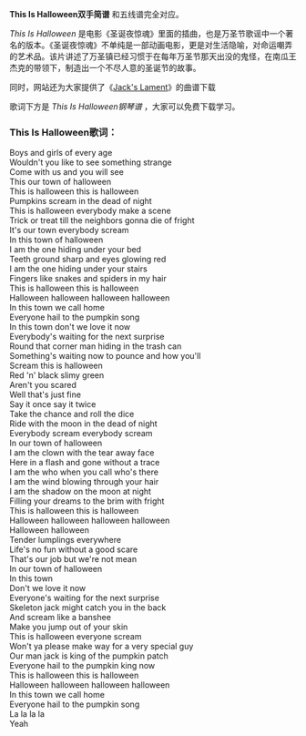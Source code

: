 

**This Is Halloween双手简谱** 和五线谱完全对应。

_This Is Halloween_
是电影《圣诞夜惊魂》里面的插曲，也是万圣节歌谣中一个著名的版本。《圣诞夜惊魂》不单纯是一部动画电影，更是对生活隐喻，对命运嘲弄的艺术品。该片讲述了万圣镇已经习惯于在每年万圣节那天出没的鬼怪，在南瓜王杰克的带领下，制造出一个不尽人意的圣诞节的故事。

同时，网站还为大家提供了《[Jack's Lament](Music-9895-Jacks-Lament-圣诞夜惊魂OST.html "Jack's
Lament")》的曲谱下载

歌词下方是 _This Is Halloween钢琴谱_ ，大家可以免费下载学习。

### This Is Halloween歌词：

Boys and girls of every age  
Wouldn't you like to see something strange  
Come with us and you will see  
This our town of halloween  
This is halloween this is halloween  
Pumpkins scream in the dead of night  
This is halloween everybody make a scene  
Trick or treat till the neighbors gonna die of fright  
It's our town everybody scream  
In this town of halloween  
I am the one hiding under your bed  
Teeth ground sharp and eyes glowing red  
I am the one hiding under your stairs  
Fingers like snakes and spiders in my hair  
This is halloween this is halloween  
Halloween halloween halloween halloween  
In this town we call home  
Everyone hail to the pumpkin song  
In this town don't we love it now  
Everybody's waiting for the next surprise  
Round that corner man hiding in the trash can  
Something's waiting now to pounce and how you'll  
Scream this is halloween  
Red 'n' black slimy green  
Aren't you scared  
Well that's just fine  
Say it once say it twice  
Take the chance and roll the dice  
Ride with the moon in the dead of night  
Everybody scream everybody scream  
In our town of halloween  
I am the clown with the tear away face  
Here in a flash and gone without a trace  
I am the who when you call who's there  
I am the wind blowing through your hair  
I am the shadow on the moon at night  
Filling your dreams to the brim with fright  
This is halloween this is halloween  
Halloween halloween halloween halloween  
Halloween halloween  
Tender lumplings everywhere  
Life's no fun without a good scare  
That's our job but we're not mean  
In our town of halloween  
In this town  
Don't we love it now  
Everyone's waiting for the next surprise  
Skeleton jack might catch you in the back  
And scream like a banshee  
Make you jump out of your skin  
This is halloween everyone scream  
Won't ya please make way for a very special guy  
Our man jack is king of the pumpkin patch  
Everyone hail to the pumpkin king now  
This is halloween this is halloween  
Halloween halloween halloween halloween  
In this town we call home  
Everyone hail to the pumpkin song  
La la la la  
Yeah

